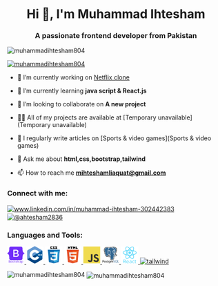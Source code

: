 <h1 align="center">Hi 👋, I'm Muhammad Ihtesham</h1>
<h3 align="center">A passionate frontend developer from Pakistan</h3>

<p align="left"> <img src="https://komarev.com/ghpvc/?username=muhammadihtesham804&label=Profile%20views&color=0e75b6&style=flat" alt="muhammadihtesham804" /> </p>

<p align="left"> <a href="https://github.com/ryo-ma/github-profile-trophy"><img src="https://github-profile-trophy.vercel.app/?username=muhammadihtesham804" alt="muhammadihtesham804" /></a> </p>

- 🔭 I’m currently working on [Netflix clone](www.linkedin.com/in/muhammad-ihtesham-302442383)

- 🌱 I’m currently learning **java script & React.js**

- 👯 I’m looking to collaborate on **A new project**

- 👨‍💻 All of my projects are available at [Temporary unavailable](Temporary unavailable)

- 📝 I regularly write articles on [Sports & video games](Sports & video games)

- 💬 Ask me about **html,css,bootstrap,tailwind**

- 📫 How to reach me **mihteshamliaquat@gmail.com**

<h3 align="left">Connect with me:</h3>
<p align="left">
<a href="https://linkedin.com/in/www.linkedin.com/in/muhammad-ihtesham-302442383" target="blank"><img align="center" src="https://raw.githubusercontent.com/rahuldkjain/github-profile-readme-generator/master/src/images/icons/Social/linked-in-alt.svg" alt="www.linkedin.com/in/muhammad-ihtesham-302442383" height="30" width="40" /></a>
<a href="https://instagram.com/@ahtesham2836" target="blank"><img align="center" src="https://raw.githubusercontent.com/rahuldkjain/github-profile-readme-generator/master/src/images/icons/Social/instagram.svg" alt="@ahtesham2836" height="30" width="40" /></a>
</p>

<h3 align="left">Languages and Tools:</h3>
<p align="left"> <a href="https://getbootstrap.com" target="_blank" rel="noreferrer"> <img src="https://raw.githubusercontent.com/devicons/devicon/master/icons/bootstrap/bootstrap-plain-wordmark.svg" alt="bootstrap" width="40" height="40"/> </a> <a href="https://www.w3schools.com/cpp/" target="_blank" rel="noreferrer"> <img src="https://raw.githubusercontent.com/devicons/devicon/master/icons/cplusplus/cplusplus-original.svg" alt="cplusplus" width="40" height="40"/> </a> <a href="https://www.w3schools.com/css/" target="_blank" rel="noreferrer"> <img src="https://raw.githubusercontent.com/devicons/devicon/master/icons/css3/css3-original-wordmark.svg" alt="css3" width="40" height="40"/> </a> <a href="https://www.w3.org/html/" target="_blank" rel="noreferrer"> <img src="https://raw.githubusercontent.com/devicons/devicon/master/icons/html5/html5-original-wordmark.svg" alt="html5" width="40" height="40"/> </a> <a href="https://developer.mozilla.org/en-US/docs/Web/JavaScript" target="_blank" rel="noreferrer"> <img src="https://raw.githubusercontent.com/devicons/devicon/master/icons/javascript/javascript-original.svg" alt="javascript" width="40" height="40"/> </a> <a href="https://www.postgresql.org" target="_blank" rel="noreferrer"> <img src="https://raw.githubusercontent.com/devicons/devicon/master/icons/postgresql/postgresql-original-wordmark.svg" alt="postgresql" width="40" height="40"/> </a> <a href="https://reactjs.org/" target="_blank" rel="noreferrer"> <img src="https://raw.githubusercontent.com/devicons/devicon/master/icons/react/react-original-wordmark.svg" alt="react" width="40" height="40"/> </a> <a href="https://tailwindcss.com/" target="_blank" rel="noreferrer"> <img src="https://www.vectorlogo.zone/logos/tailwindcss/tailwindcss-icon.svg" alt="tailwind" width="40" height="40"/> </a> </p>

<p><img align="left" src="https://github-readme-stats.vercel.app/api/top-langs?username=muhammadihtesham804&show_icons=true&locale=en&layout=compact" alt="muhammadihtesham804" /></p>

<p>&nbsp;<img align="center" src="https://github-readme-stats.vercel.app/api?username=muhammadihtesham804&show_icons=true&locale=en" alt="muhammadihtesham804" /></p>
